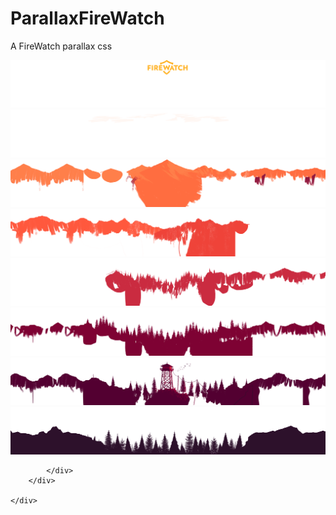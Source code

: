 # ParallaxFireWatch

A FireWatch parallax css 


<!DOCTYPE html>
<html lang="en">

<head>
    <meta charset="UTF-8">
    <meta name="viewport" content="width=device-width, initial-scale=1.0">
    <meta http-equiv="X-UA-Compatible" content="ie=edge">
    <script src="https://code.jquery.com/jquery-3.2.1.js" integrity="sha256-DZAnKJ/6XZ9si04Hgrsxu/8s717jcIzLy3oi35EouyE=" crossorigin="anonymous"></script>
    <link rel="stylesheet" href="https://maxcdn.bootstrapcdn.com/bootstrap/4.0.0-beta/css/bootstrap.min.css" integrity="sha384-/Y6pD6FV/Vv2HJnA6t+vslU6fwYXjCFtcEpHbNJ0lyAFsXTsjBbfaDjzALeQsN6M"
        crossorigin="anonymous">
    <script src="https://code.jquery.com/jquery-3.2.1.slim.min.js" integrity="sha384-KJ3o2DKtIkvYIK3UENzmM7KCkRr/rE9/Qpg6aAZGJwFDMVNA/GpGFF93hXpG5KkN"
        crossorigin="anonymous"></script>
    <script src="https://cdnjs.cloudflare.com/ajax/libs/popper.js/1.11.0/umd/popper.min.js" integrity="sha384-b/U6ypiBEHpOf/4+1nzFpr53nxSS+GLCkfwBdFNTxtclqqenISfwAzpKaMNFNmj4"
        crossorigin="anonymous"></script>
    <script src="https://maxcdn.bootstrapcdn.com/bootstrap/4.0.0-beta/js/bootstrap.min.js" integrity="sha384-h0AbiXch4ZDo7tp9hKZ4TsHbi047NrKGLO3SEJAg45jXxnGIfYzk4Si90RDIqNm1"
        crossorigin="anonymous"></script>
    <link rel="stylesheet" href="style.css">
    <title>FireWatch</title>
</head>

<body>
    <div class="parallax">
        <div class=" parallax_layer parallax_layer_logo">
            <img src="images/logo.png">
        </div>
      <div class="parallax__layer parallax__layer__0">
            <img src="layer_0.png" />
        </div>
        <div class="parallax__layer parallax__layer__1">
            <img src="images/layer_1.png" />
        </div>
        <div class="parallax__layer parallax__layer__2">
            <img src="images/layer_2.png" />
        </div>
        <div class="parallax__layer parallax__layer__3">
            <img src="images/layer_3.png" />
        </div>
        <div class="parallax__layer parallax__layer__4">
            <img src="images/layer_4.png" />
        </div>
        <div class="parallax__layer parallax__layer__5">
            <img src="images/layer_5.png" />
        </div>
        <div class="parallax__layer parallax__layer__6">
            <img src="images/layer_6.png" />
        </div> 
        <div class="parallax__cover content-center">
            <div class="container">

            </div>
        </div>

    </div>

</body>
</html>

